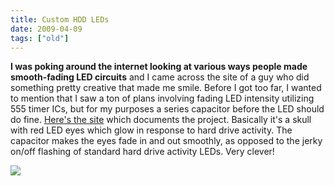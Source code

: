 ```yaml
---
title: Custom HDD LEDs
date: 2009-04-09
tags: ["old"]
---
```


**I was poking around the internet looking at various ways people made smooth-fading LED circuits** and I came across the site of a guy who did something pretty creative that made me smile. Before I got too far, I wanted to mention that I saw a ton of plans involving fading LED intensity utilizing 555 timer ICs, but for my purposes a series capacitor before the LED should do fine. [Here's the site](http://metku.net/index.html?path=mods/hdd_eyez/index_eng) which documents the project. Basically it's a skull with red LED eyes which glow in response to hard drive activity. The capacitor makes the eyes fade in and out smoothly, as opposed to the jerky on/off flashing of standard hard drive activity LEDs. Very clever!

<div class="text-center img-border">

![](casemod.jpg)

</div>